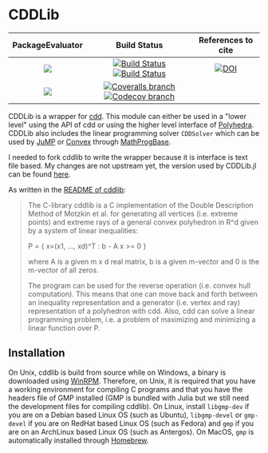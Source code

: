 # CDDLib

| **PackageEvaluator** | **Build Status** | **References to cite** |
|:--------------------:|:----------------:|:----------------------:|
| [![][pkg-0.5-img]][pkg-0.5-url] | [![Build Status][build-img]][build-url] [![Build Status][winbuild-img]][winbuild-url] | [![DOI][zenodo-img]][zenodo-url] |
| [![][pkg-0.6-img]][pkg-0.6-url] | [![Coveralls branch][coveralls-img]][coveralls-url] [![Codecov branch][codecov-img]][codecov-url] | |

CDDLib is a wrapper for [cdd](https://www.inf.ethz.ch/personal/fukudak/cdd_home/). This module can either be used in a "lower level" using the API of cdd or using the higher level interface of [Polyhedra](https://github.com/JuliaPolyhedra/Polyhedra.jl).
CDDLib also includes the linear programming solver `CDDSolver` which can be used by [JuMP](https://github.com/JuliaOpt/JuMP.jl) or [Convex](https://github.com/JuliaOpt/Convex.jl) through [MathProgBase](https://github.com/JuliaOpt/MathProgBase.jl).

I needed to fork cddlib to write the wrapper because it is interface is text file based.
My changes are not upstream yet, the version used by CDDLib.jl can be found [here](https://github.com/blegat/cddlib).

As written in the [README of cddlib](ftp://ftp.ifor.math.ethz.ch/pub/fukuda/cdd/README.libcdd):
> The C-library  cddlib is a C implementation of the Double Description
> Method of Motzkin et al. for generating all vertices (i.e. extreme points)
> and extreme rays of a general convex polyhedron in R^d given by a system
> of linear inequalities:
>
>    P = { x=(x1, ..., xd)^T :  b - A  x  >= 0 }
>
> where  A  is a given m x d real matrix, b is a given m-vector
> and 0 is the m-vector of all zeros.
>
> The program can be used for the reverse operation (i.e. convex hull
> computation).  This means that  one can move back and forth between
> an inequality representation  and a generator (i.e. vertex and ray)
> representation of a polyhedron with cdd.  Also, cdd can solve a linear
> programming problem, i.e. a problem of maximizing and minimizing
> a linear function over P.

## Installation

On Unix, cddlib is build from source while on Windows, a binary is downloaded using [WinRPM](https://github.com/JuliaPackaging/WinRPM.jl).
Therefore, on Unix, it is required that you have a working environment for compiling C programs and that you have the headers file of GMP installed (GMP is bundled with Julia but we still need the development files for compiling cddlib).
On Linux, install `libgmp-dev` if you are on a Debian based Linux OS (such as Ubuntu), `libgmp-devel` or `gmp-devel` if you are on RedHat based Linux OS (such as Fedora) and `gmp` if you are on an ArchLinux based Linux OS (such as Antergos).
On MacOS, `gmp` is automatically installed through [Homebrew](https://github.com/JuliaPackaging/Homebrew.jl).

[pkg-0.5-img]: http://pkg.julialang.org/badges/CDDLib_0.5.svg
[pkg-0.5-url]: http://pkg.julialang.org/?pkg=CDDLib
[pkg-0.6-img]: http://pkg.julialang.org/badges/CDDLib_0.6.svg
[pkg-0.6-url]: http://pkg.julialang.org/?pkg=CDDLib

[build-img]: https://travis-ci.org/JuliaPolyhedra/CDDLib.jl.svg?branch=master
[build-url]: https://travis-ci.org/JuliaPolyhedra/CDDLib.jl
[winbuild-img]: https://ci.appveyor.com/api/projects/status/s03l5r1o96l9acha?svg=true
[winbuild-url]: https://ci.appveyor.com/project/JuliaPolyhedra/cddlib-jl
[coveralls-img]: https://coveralls.io/repos/github/JuliaPolyhedra/CDDLib.jl/badge.svg?branch=master
[coveralls-url]: https://coveralls.io/github/JuliaPolyhedra/CDDLib.jl?branch=master
[codecov-img]: http://codecov.io/github/JuliaPolyhedra/CDDLib.jl/coverage.svg?branch=master
[codecov-url]: http://codecov.io/github/JuliaPolyhedra/CDDLib.jl?branch=master

[zenodo-url]: https://doi.org/10.5281/zenodo.1214581
[zenodo-img]: https://zenodo.org/badge/DOI/10.5281/zenodo.1214581.svg
